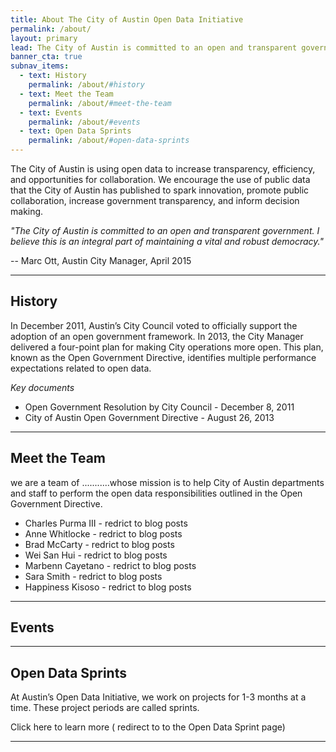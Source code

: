```yaml
---
title: About The City of Austin Open Data Initiative
permalink: /about/
layout: primary
lead: The City of Austin is committed to an open and transparent government.
banner_cta: true
subnav_items:
  - text: History
    permalink: /about/#history
  - text: Meet the Team
    permalink: /about/#meet-the-team
  - text: Events
    permalink: /about/#events
  - text: Open Data Sprints
    permalink: /about/#open-data-sprints
---
```


The City of Austin is using open data to increase transparency, efficiency, and opportunities for collaboration. We encourage the use of public data that the City of Austin has published to spark innovation, promote public collaboration, increase government transparency, and inform decision making.

*"The City of Austin is committed to an open and transparent government. I believe this is an integral part of maintaining a vital and robust democracy."*

   -- Marc Ott, Austin City Manager, April 2015

-----
## History
In December 2011, Austin’s City Council voted to officially support the adoption of an open government framework. In 2013, the City Manager delivered a four-point plan for making City operations more open. This plan, known as the Open Government Directive, identifies multiple performance expectations related to open data.

*Key documents*
- Open Government Resolution by City Council - December 8, 2011
- City of Austin Open Government Directive - August 26, 2013

-----
## Meet the Team
we are a team of ...........whose mission is to help City of Austin departments and staff to perform the open data responsibilities outlined in the Open Government Directive.
- Charles Purma III - redrict to blog posts
- Anne Whitlocke - redrict to blog posts
- Brad McCarty - redrict to blog posts
- Wei San Hui - redrict to blog posts
- Marbenn Cayetano - redrict to blog posts
- Sara Smith - redrict to blog posts
- Happiness Kisoso - redrict to blog posts


-----

## Events

-----

## Open Data Sprints
At Austin’s Open Data Initiative, we work on projects for 1-3 months at a time. These project periods are called sprints.

Click here to learn more ( redirect to to the Open Data Sprint page)

-----
